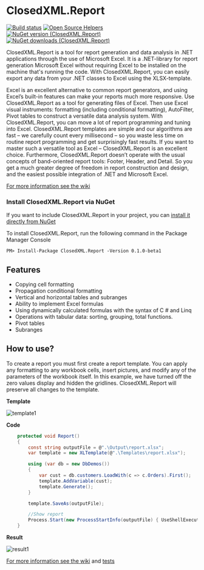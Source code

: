 # ClosedXML.Report
[![Build status](https://ci.appveyor.com/api/projects/status/y2ha69ggalbj1y47/branch/develop?svg=true)](https://ci.appveyor.com/project/ClosedXML/closedxml-report/branch/develop/artifacts)
[![Open Source Helpers](https://www.codetriage.com/closedxml/closedxml.report/badges/users.svg)](https://www.codetriage.com/closedxml/closedxml.report)
[![NuGet version (ClosedXML.Report)](https://img.shields.io/nuget/v/ClosedXML.Report.svg?style=flat-square)](https://www.nuget.org/packages/ClosedXML.Report/)
[![NuGet downloads (ClosedXML.Report)](https://img.shields.io/nuget/dt/ClosedXML.Report.svg?style=flat-square)](https://www.nuget.org/packages/ClosedXML.Report/)

ClosedXML.Report is a tool for report generation and data analysis in .NET applications through the use of Microsoft Excel.
It is a .NET-library for report generation Microsoft Excel without requiring Excel to be installed on the machine that's running the code. With ClosedXML.Report, you can easily export any data from your .NET classes to Excel using the XLSX-template.

Excel is an excellent alternative to common report generators, and using Excel’s built-in features
can make your reports much more responsive.
Use ClosedXML.Report as a tool for generating files of Excel. Then use Excel visual instruments: formatting (including
conditional formatting), AutoFilter, Pivot tables to construct a versatile data analysis system. With ClosedXML.Report, you can move a lot of report programming
and tuning into Excel. ClosedXML.Report templates are simple and our algorithms are fast – we carefully count every
millisecond – so you waste less time on routine report programming and get surprisingly fast results. If you want
to master such a versatile tool as Excel – ClosedXML.Report is an excellent choice.
Furthermore, ClosedXML.Report doesn’t operate with the usual concepts of band-oriented report tools: Footer, Header,
and Detail. So you get a much greater degree of freedom in report construction and design, and the easiest possible integration of .NET and Microsoft Excel. 

[For more information see the wiki](https://closedxml.github.io/ClosedXML.Report/)

### Install ClosedXML.Report via NuGet

If you want to include ClosedXML.Report in your project, you can [install it directly from NuGet](https://www.nuget.org/packages/ClosedXML.Report/)

To install ClosedXML.Report, run the following command in the Package Manager Console

```
PM> Install-Package ClosedXML.Report -Version 0.1.0-beta1
```

## Features

* Copying cell formatting
* Propagation conditional formatting
* Vertical and horizontal tables and subranges
* Ability to implement Excel formulas
* Using dynamically calculated formulas with the syntax of C # and Linq
* Operations with tabular data: sorting, grouping, total functions.
* Pivot tables
* Subranges

## How to use?
To create a report you must first create a report template. You can apply any formatting to any workbook cells, insert pictures, and modify any of the parameters of the workbook itself. In this example, we have turned off the zero values display and hidden the 
gridlines. ClosedXML.Report will preserve all changes to the template. 

**Template**

![template1](https://user-images.githubusercontent.com/1150085/33486458-3161eb92-d6bb-11e7-8833-d500461b18a5.png)

**Code**

```c#
    protected void Report()
    {
        const string outputFile = @".\Output\report.xlsx";
        var template = new XLTemplate(@".\Templates\report.xlsx");

        using (var db = new DbDemos())
        {
            var cust = db.customers.LoadWith(c => c.Orders).First();
            template.AddVariable(cust);
            template.Generate();
        }

        template.SaveAs(outputFile);

        //Show report
        Process.Start(new ProcessStartInfo(outputFile) { UseShellExecute = true });
    }
```

**Result**

![result1](https://user-images.githubusercontent.com/1150085/33486460-31a02542-d6bb-11e7-8899-8694157ee9dd.png)

[For more information see the wiki](https://closedxml.github.io/ClosedXML.Report/) and [tests](https://github.com/ClosedXML/ClosedXML.Report/tree/master/tests)
